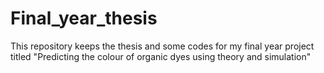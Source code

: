 # Final_year_thesis

This repository keeps the thesis and some codes for my final year project titled "Predicting the colour of organic dyes using theory and simulation"

